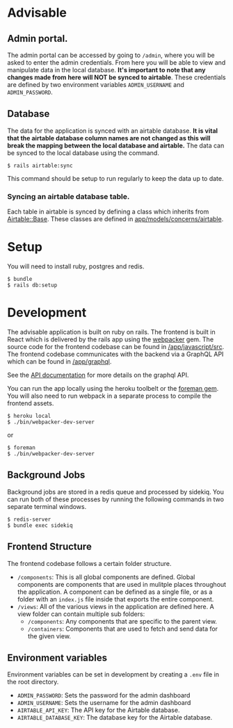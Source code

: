 # Advisable

## Admin portal.
The admin portal can be accessed by going to `/admin`, where you will be asked
to enter the admin credentials. From here you will be able to view and
manipulate data in the local database. **It's important to note that any changes
made from here will NOT be synced to airtable**. These credentials are defined
by two environment variables `ADMIN_USERNAME` and `ADMIN_PASSWORD`.

## Database
The data for the application is synced with an airtable database. **It is vital
that the airtable database column names are not changed as this will break the
mapping between the local database and airtable.**
The data can be synced to the local database using the command.

```
$ rails airtable:sync
```

This command should be setup to run regularly to keep the data up to date.

### Syncing an airtable database table.
Each table in airtable is synced by defining a class which inherits from [Airtable::Base](https://github.com/thomascullen/Advisable/tree/master/app/models/concerns/airtable/base.rb). These classes are defined in [app/models/concerns/airtable](https://github.com/thomascullen/Advisable/tree/master/app/models/concerns/airtable).

# Setup
You will need to install ruby, postgres and redis.

```
$ bundle
$ rails db:setup
```

# Development
The advisable application is built on ruby on rails. The frontend is built in
React which is delivered by the rails app using the [webpacker](https://github.com/rails/webpacker) gem. The source code for the frontend codebase can be found in [/app/javascript/src](app/javascript/src). The frontend codebase communicates with the backend via a GraphQL API which can be found in [/app/graphql](app/graphql).

See the [API documentation](docs/api.md) for more details on the graphql API.

You can run the app locally using the heroku toolbelt or the [foreman gem](https://github.com/ddollar/foreman). You will also need to run webpack in a separate process to compile the frontend assets.

```
$ heroku local
$ ./bin/webpacker-dev-server
```
or
```
$ foreman
$ ./bin/webpacker-dev-server
```

## Background Jobs
Background jobs are stored in a redis queue and processed by sidekiq. You can
run both of these processes by running the following commands in two separate
terminal windows.

```
$ redis-server
$ bundle exec sidekiq
```

## Frontend Structure
The frontend codebase follows a certain folder structure.

- `/components`: This is all global components are defined. Global components are components that are used in mulitple places throughout the application. A component can be defined as a single file, or as a folder with an `index.js` file inside that exports the entire component.
- `/views`: All of the various views in the application are defined here. A view folder can contain multiple sub folders:
  - `/components`: Any components that are specific to the parent view.
  - `/containers`: Components that are used to fetch and send data for the given view.

## Environment variables
Environment variables can be set in development by creating a `.env` file
in the root directory.

- `ADMIN_PASSWORD`: Sets the password for the admin dashboard
- `ADMIN_USERNAME`: Sets the username for the admin dashboard
- `AIRTABLE_API_KEY`: The API key for the Airtable database.
- `AIRTABLE_DATABASE_KEY`: The database key for the Airtable database.
